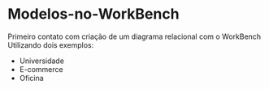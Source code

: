 # Modelos-no-WorkBench
Primeiro contato com criação de um diagrama relacional com o WorkBench
Utilizando dois exemplos:
- Universidade
- E-commerce
- Oficina


